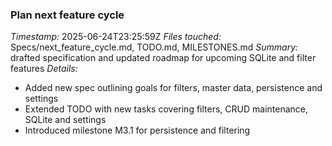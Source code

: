 ### Plan next feature cycle
*Timestamp:* 2025-06-24T23:25:59Z
*Files touched:* Specs/next_feature_cycle.md, TODO.md, MILESTONES.md
*Summary:* drafted specification and updated roadmap for upcoming SQLite and filter features
*Details:*
- Added new spec outlining goals for filters, master data, persistence and settings
- Extended TODO with new tasks covering filters, CRUD maintenance, SQLite and settings
- Introduced milestone M3.1 for persistence and filtering
